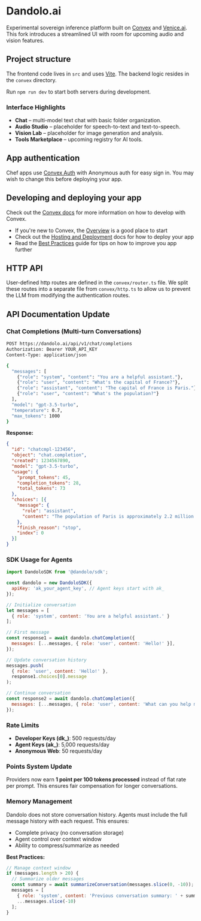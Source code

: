 # Dandolo.ai

Experimental sovereign inference platform built on [Convex](https://convex.dev) and
[Venice.ai](https://venice.ai). This fork introduces a streamlined UI with room
for upcoming audio and vision features.
  
## Project structure
  
The frontend code lives in `src` and uses [Vite](https://vitejs.dev/). The
backend logic resides in the `convex` directory.

Run `npm run dev` to start both servers during development.

### Interface Highlights

- **Chat** – multi-model text chat with basic folder organization.
- **Audio Studio** – placeholder for speech-to-text and text-to-speech.
- **Vision Lab** – placeholder for image generation and analysis.
- **Tools Marketplace** – upcoming registry for AI tools.

## App authentication

Chef apps use [Convex Auth](https://auth.convex.dev/) with Anonymous auth for easy sign in. You may wish to change this before deploying your app.

## Developing and deploying your app

Check out the [Convex docs](https://docs.convex.dev/) for more information on how to develop with Convex.
* If you're new to Convex, the [Overview](https://docs.convex.dev/understanding/) is a good place to start
* Check out the [Hosting and Deployment](https://docs.convex.dev/production/) docs for how to deploy your app
* Read the [Best Practices](https://docs.convex.dev/understanding/best-practices/) guide for tips on how to improve you app further

## HTTP API

User-defined http routes are defined in the `convex/router.ts` file. We split these routes into a separate file from `convex/http.ts` to allow us to prevent the LLM from modifying the authentication routes.

## API Documentation Update

### Chat Completions (Multi-turn Conversations)

```bash
POST https://dandolo.ai/api/v1/chat/completions
Authorization: Bearer YOUR_API_KEY
Content-Type: application/json

{
  "messages": [
    {"role": "system", "content": "You are a helpful assistant."},
    {"role": "user", "content": "What's the capital of France?"},
    {"role": "assistant", "content": "The capital of France is Paris."},
    {"role": "user", "content": "What's the population?"}
  ],
  "model": "gpt-3.5-turbo",
  "temperature": 0.7,
  "max_tokens": 1000
}
```

**Response:**
```json
{
  "id": "chatcmpl-123456",
  "object": "chat.completion",
  "created": 1234567890,
  "model": "gpt-3.5-turbo",
  "usage": {
    "prompt_tokens": 45,
    "completion_tokens": 28,
    "total_tokens": 73
  },
  "choices": [{
    "message": {
      "role": "assistant",
      "content": "The population of Paris is approximately 2.2 million..."
    },
    "finish_reason": "stop",
    "index": 0
  }]
}
```

### SDK Usage for Agents

```javascript
import DandoloSDK from '@dandolo/sdk';

const dandolo = new DandoloSDK({
  apiKey: 'ak_your_agent_key', // Agent keys start with ak_
});

// Initialize conversation
let messages = [
  { role: 'system', content: 'You are a helpful assistant.' }
];

// First message
const response1 = await dandolo.chatCompletion({
  messages: [...messages, { role: 'user', content: 'Hello!' }],
});

// Update conversation history
messages.push(
  { role: 'user', content: 'Hello!' },
  response1.choices[0].message
);

// Continue conversation
const response2 = await dandolo.chatCompletion({
  messages: [...messages, { role: 'user', content: 'What can you help me with?' }],
});
```

### Rate Limits

- **Developer Keys (dk_)**: 500 requests/day
- **Agent Keys (ak_)**: 5,000 requests/day
- **Anonymous Web**: 50 requests/day

### Points System Update

Providers now earn **1 point per 100 tokens processed** instead of flat rate per prompt. This ensures fair compensation for longer conversations.

### Memory Management

Dandolo does not store conversation history. Agents must include the full message history with each request. This ensures:
- Complete privacy (no conversation storage)
- Agent control over context window
- Ability to compress/summarize as needed

**Best Practices:**
```javascript
// Manage context window
if (messages.length > 20) {
  // Summarize older messages
  const summary = await summarizeConversation(messages.slice(0, -10));
  messages = [
    { role: 'system', content: 'Previous conversation summary: ' + summary },
    ...messages.slice(-10)
  ];
}
```
